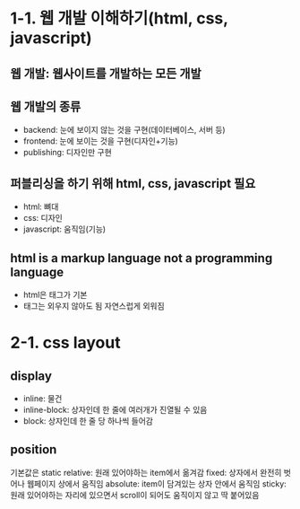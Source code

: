 # 1-1. 웹 개발 이해하기(html, css, javascript)
## 웹 개발: 웹사이트를 개발하는 모든 개발
## 웹 개발의 종류
- backend: 눈에 보이지 않는 것을 구현(데이터베이스, 서버 등)
- frontend: 눈에 보이는 것을 구현(디자인+기능)
- publishing: 디자인만 구현
## 퍼블리싱을 하기 위해 html, css, javascript 필요
- html: 뼈대
- css: 디자인
- javascript: 움직임(기능)
## html is a markup language not a programming language
- html은 태그가 기본
- 태그는 외우지 않아도 됨 자연스럽게 외워짐

# 2-1. css layout
## display
- inline: 물건
- inline-block: 상자인데 한 줄에 여러개가 진열될 수 있음
- block: 상자인데 한 줄 당 하나씩 들어감

## position
기본값은 static
relative: 원래 있어야하는 item에서 옮겨감
fixed: 상자에서 완전히 벗어나 웹페이지 상에서 움직임
absolute: item이 담겨있는 상자 안에서 움직임
sticky: 원래 있어야하는 자리에 있으면서 scroll이 되어도 움직이지 않고 딱 붙어있음



